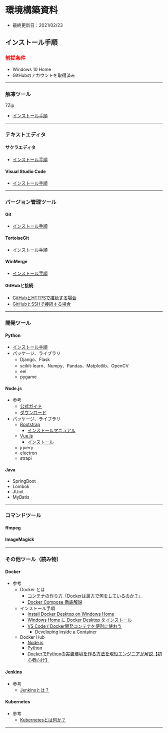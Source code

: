 # 環境構築資料
- 最終更新日：2021/02/23

## インストール手順
### <font color="red">前提条件</font>
- Windows 10 Home
- GitHubのアカウントを取得済み

***

### 解凍ツール
7Zip
- [インストール手順](./unzip/7Zip/)

***

### テキストエディタ
#### サクラエディタ
- [インストール手順](./TextEditer/sakura/)

#### Visual Studio Code
- [インストール手順](./TextEditer/vscode/)

***

### バージョン管理ツール
#### Git
- [インストール手順](./VersionControlTool/Git/)

#### TortoiseGit
- [インストール手順](./VersionControlTool/TortoiseGit/)

#### WinMerge
- [インストール手順](./VersionControlTool/WinMerge/)

#### GitHubと接続
- [GitHubとHTTPSで接続する場合](./VersionControlTool/GitHub_HTTPS/)
- [GitHubとSSHで接続する場合](./VersionControlTool/GitHub_SSH/)

***

### 開発ツール
#### Python
- [インストール手順](./DevelopTool/Python/)
- パッケージ、ライブラリ
  - Django、Flask
  - scikit-learn、Numpy、Pandas、Matplotlib、OpenCV
  - eel
  - pygame

#### Node.js
- 参考
  - [公式ガイド](https://nodejs.org/ja/docs/guides/)
  - [ダウンロード](https://nodejs.org/ja/download/)
- パッケージ、ライブラリ
  - [Bootstrap](https://getbootstrap.jp/)
    - [インストールマニュアル](https://getbootstrap.jp/docs/5.0/getting-started/download/)
  - [Vue.js](https://v3.ja.vuejs.org/)
    - [インストール](https://v3.ja.vuejs.org/guide/installation.html)
  - jquery
  - electron
  - strapi

#### Java
- SpringBoot
- Lombok
- JUnit
- MyBatis

***

### コマンドツール
#### ffmpeg

#### ImageMagick

***

### その他ツール（読み物）
#### Docker
- 参考
  - Docker とは
    - [コンテナの作り方「Dockerは裏方で何をしているのか？」](https://www.slideshare.net/zembutsu/what-isdockerdoing)
    - [Docker Compose 徹底解説](https://www.slideshare.net/zembutsu/docker-compose-guidebook)
  - インストール手順
    - [Install Docker Desktop on Windows Home](https://docs.docker.com/docker-for-windows/install-windows-home/)
    - [Windows Home に Docker Desktop をインストール](https://docs.docker.jp/docker-for-windows/install-windows-home.html)
    - [VS CodeでDocker開発コンテナを便利に使おう](https://qiita.com/Yuki_Oshima/items/d3b52c553387685460b0)
      - [Developing inside a Container](https://code.visualstudio.com/docs/remote/containers)
  - Docker Hub
    - [Node.js](https://hub.docker.com/_/node)
    - [Python](https://hub.docker.com/_/python)
    - [DockerでPythonの実装環境を作る方法を現役エンジニアが解説【初心者向け】](https://techacademy.jp/magazine/47408)

#### Jenkins
- 参考
  - [Jenkinsとは？](https://cloudbees.techmatrix.jp/jenkins/)

#### Kubernetes
- 参考
  - [Kubernetesとは何か？](https://kubernetes.io/ja/docs/concepts/overview/what-is-kubernetes/)

***
